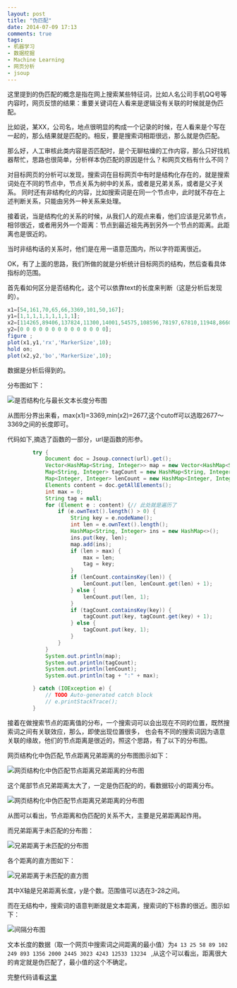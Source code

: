 ```yaml
---
layout: post
title: "伪匹配"
date: 2014-07-09 17:13
comments: true
tags: 
- 机器学习
- 数据挖掘
- Machine Learning
- 网页分析
- jsoup
---
```


这里提到的伪匹配的概念是指在网上搜索某些特征词，比如人名公司手机QQ号等内容时，网页反馈的结果：重要关键词在人看来是逻辑没有关联的时候就是伪匹配。

比如说，某XX，公司名，地点很明显的构成一个记录的时候，在人看来是个写在一起的，那么结果就是匹配的。相反，要是搜索词相距很远，那么就是伪匹配。

那么好，人工审核此类内容是否匹配时，是个无聊枯燥的工作内容，那么只好找机器帮忙，思路也很简单，分析样本伪匹配的原因是什么？和网页文档有什么不同？

对目标网页的分析可以发现，搜索词在目标网页中有时是结构化存在的，就是搜索词处在不同的节点中，节点关系为树中的关系，或者是兄弟关系，或者是父子关系。
同时还有非结构化的内容，比如搜索词是在同一个节点中，此时就不存在上述判断关系，只能由另外一种关系来处理。
<!-- more -->
接着说，当是结构化的关系的时候，从我们人的观点来看，他们应该是兄弟节点，相邻很近，或者用另外一个距离：节点到最近祖先再到另外一个节点的距离。此距离也是很近的。

当时非结构话的关系时，他们是在用一语意范围内，所以字符距离很近。

OK，有了上面的思路，我们所做的就是分析统计目标网页的结构，然后查看具体指标的范围。

首先看如何区分是否结构化，这个可以依靠text的长度来判断（这是分析后发现的）。

```octave
x1=[54,161,70,65,66,3369,101,50,167];
y1=[1,1,1,1,1,1,1,1,1];
x2=[114265,89406,137824,11300,14001,54575,108596,78197,67810,11948,8660,2677,103724,8686];
y2=[0 0 0 0 0 0 0 0 0 0 0 0 0 0];
figure ;
plot(x1,y1,'rx','MarkerSize',10);
hold on;
plot(x2,y2,'bo','MarkerSize',10);
```

数据是分析后得到的。

分布图如下：

![是否结构化与最长文本长度分布图](https://raw.githubusercontent.com/aluenkinglee/aluenkinglee.github.io/source/source/images/2014-07-09-wei-pi-pei/false%20match1.png "是否结构化与最长文本长度分布图")

从图形分界出来看，max(x1)=3369,min(x2)=2677,这个cutoff可以选取2677～3369之间的长度即可。

代码如下,摘选了函数的一部分，url是函数的形参。

```java
        try {
            Document doc = Jsoup.connect(url).get();
            Vector<HashMap<String, Integer>> map = new Vector<HashMap<String, Integer>>();
            Map<String, Integer> tagCount = new HashMap<String, Integer>();
            Map<Integer, Integer> lenCount = new HashMap<Integer, Integer>();
            Elements content = doc.getAllElements();
            int max = 0;
            String tag = null;
            for (Element e : content) {// 此处就是遍历了
                if (e.ownText().length() > 0) {
                    String key = e.nodeName();
                    int len = e.ownText().length();
                    HashMap<String, Integer> ins = new HashMap<>();
                    ins.put(key, len);
                    map.add(ins);
                    if (len > max) {
                        max = len;
                        tag = key;
                    }
                    if (lenCount.containsKey(len)) {
                        lenCount.put(len, lenCount.get(len) + 1);
                    } else {
                        lenCount.put(len, 1);
                    }
                    if (tagCount.containsKey(key)) {
                        tagCount.put(key, tagCount.get(key) + 1);
                    } else {
                        tagCount.put(key, 1);
                    }
                }
            }
            System.out.println(map);
            System.out.println(tagCount);
            System.out.println(lenCount);
            System.out.println(tag + ":" + max);

        } catch (IOException e) {
            // TODO Auto-generated catch block
            // e.printStackTrace();
        }
```

接着在做搜索节点的距离值的分布，一个搜索词可以会出现在不同的位置，既然搜索词之间有关联效应，那么，即使出现位置很多，
也会有不同的搜索词因为语意关联的缘故，他们的节点距离是很近的，照这个思路，有了以下的分布图。

网页结构化中伪匹配,节点距离兄弟距离的分布图图示如下：

![网页结构化中伪匹配节点距离兄弟距离的分布图](https://raw.githubusercontent.com/aluenkinglee/aluenkinglee.github.io/source/source/images/2014-07-09-wei-pi-pei/false%20match3.png "网页结构化中伪匹配节点距离兄弟距离的分布图")

这个尾部节点兄弟距离太大了，一定是伪匹配的的，看数据较小的距离分布。

![网页结构化中伪匹配节点距离兄弟距离的分布图](https://raw.githubusercontent.com/aluenkinglee/aluenkinglee.github.io/source/source/images/2014-07-09-wei-pi-pei/false%20match4.png "网页结构化中伪匹配节点距离兄弟距离的分布图")

从图可以看出，节点距离和伪匹配的关系不大，主要是兄弟距离起作用。

而兄弟距离于未匹配的分布图：

![兄弟距离于未匹配的分布图](https://raw.githubusercontent.com/aluenkinglee/aluenkinglee.github.io/source/source/images/2014-07-09-wei-pi-pei/false%20match5.png "兄弟距离于未匹配的分布图")

各个距离的直方图如下：

![兄弟距离于未匹配的直方图](https://raw.githubusercontent.com/aluenkinglee/aluenkinglee.github.io/source/source/images/2014-07-09-wei-pi-pei/false%20match6.png "兄弟距离于未匹配的直方图")

其中X轴是兄弟距离长度，y是个数。范围值可以选在3-28之间。

而在无结构中，搜索词的语意判断就是文本距离，搜索词的下标靠的很近。图示如下：

![间隔分布图](https://raw.githubusercontent.com/aluenkinglee/aluenkinglee.github.io/source/source/images/2014-07-09-wei-pi-pei/false%20match2.png "间隔分布图")

文本长度的数据（取一个网页中搜索词之间距离的最小值）为`4 13 25 58 89 102 249 893 1356 2000 2445 3023 4243 12533 13234
`
,从这个可以看出，距离很大的肯定就是伪匹配了，最小值的这个不确定。

完整代码请看[这里](https://github.com/aluenkinglee/stuff/tree/master/java/match)